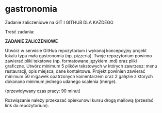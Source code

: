 # gastronomia
Zadanie zaliczeniowe na GIT I GITHUB DLA KAŻDEGO

Treść zadania:

**ZADANIE ZALICZENIOWE**

Utwórz w serwisie GitHub repozytorium i wykonaj koncepcyjny projekt lokalu typu mała gastronomia (np. pizzeria). Twoje repozytorium powinno zawierać pliki tekstowe (np. formatowane językiem .md) oraz pliki graficzne. Utwórz minimum 5 plików tekstowych w których zawrzesz: menu restauracji, opis miejsca, dane kontaktowe. Projekt powinien zawierać minimum 50 migawek opatrzonych komentarzem oraz 2 gałęzie z których dokonano minimum jednego udanego scalenia (merge). 

(przewidywany czas pracy: 90 minut)

Rozwiązanie należy przekazać opiekunowi kursu drogą mailową (przesłać link do repozytorium).
